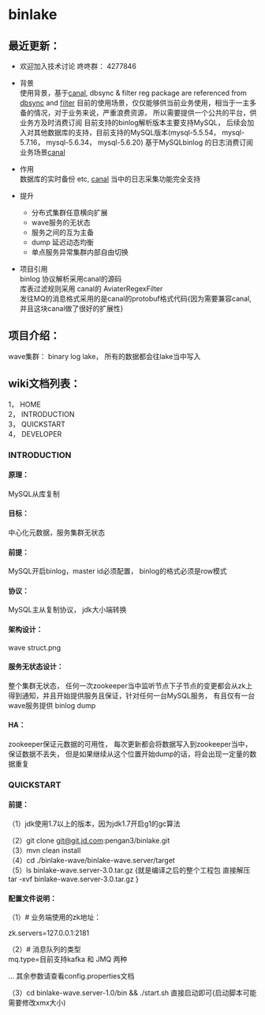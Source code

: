 # binlake 

## 最近更新： 

* 欢迎加入技术讨论 咚咚群： 4277846

* 背景  
    使用背景，基于[canal](https://github.com/alibaba/canal), dbsync & filter reg package are referenced from [dbsync](https://github.com/alibaba/canal/tree/master/dbsync) and [filter](https://github.com/alibaba/canal/tree/master/filter)
    目前的使用场景，仅仅能够供当前业务使用，相当于一主多备的情况，对于业务来说，严重浪费资源， 所以需要提供一个公共的平台，供业务方及时消费订阅
    目前支持的binlog解析版本主要支持MySQL， 后续会加入对其他数据库的支持，目前支持的MySQL版本(mysql-5.5.54， mysql-5.7.16， mysql-5.6.34， mysql-5.6.20)
    基于MySQLbinlog 的日志消费订阅业务场景[canal](https://github.com/alibaba/canal) 

* 作用  
    数据库的实时备份 etc, [canal](https://github.com/alibaba/canal) 当中的日志采集功能完全支持

* 提升  
    * 分布式集群任意横向扩展
	* wave服务的无状态
	* 服务之间的互为主备
	* dump 延迟动态均衡
	* 单点服务异常集群内部自由切换

* 项目引用  
    binlog 协议解析采用canal的源码  
    库表过滤规则采用 canal的 AviaterRegexFilter  
    发往MQ的消息格式采用的是canal的protobuf格式代码{因为需要兼容canal, 并且这块canal做了很好的扩展性}  

## 项目介绍：

wave集群： binary log lake， 所有的数据都会往lake当中写入

## wiki文档列表： 

1， HOME  
2， INTRODUCTION  
3， QUICKSTART  
4， DEVELOPER  


### INTRODUCTION

#### 原理： 
MySQL从库复制  

#### 目标：  
中心化元数据，服务集群无状态  

#### 前提：  
MySQL开启binlog，master id必须配置， binlog的格式必须是row模式  

#### 协议：  
MySQL主从复制协议， jdk大小端转换  

#### 架构设计：  

wave struct.png


#### 服务无状态设计：    
整个集群无状态， 任何一次zookeeper当中监听节点下子节点的变更都会从zk上得到通知，并且开始提供服务且保证，针对任何一台MySQL服务， 有且仅有一台wave服务提供 binlog dump

#### HA：  
zookeeper保证元数据的可用性， 每次更新都会将数据写入到zookeeper当中，保证数据不丢失， 但是如果继续从这个位置开始dump的话，将会出现一定量的数据重复


### QUICKSTART

#### 前提： 
（1）jdk使用1.7以上的版本，因为jdk1.7开启g1的gc算法  

（2）git clone git@git.jd.com:pengan3/binlake.git  
（3）mvn clean install   
（4）cd ./binlake-wave/binlake-wave.server/target  
（5）ls binlake-wave.server-3.0.tar.gz {就是编译之后的整个工程包 直接解压 tar -xvf binlake-wave.server-3.0.tar.gz }  

#### 配置文件说明：  
（1）\# 业务端使用的zk地址：   

zk.servers=127.0.0.1:2181  

（2）\# 消息队列的类型  
mq.type=目前支持kafka 和 JMQ 两种  

... 其余参数请查看config.properties文档

（3）cd binlake-wave.server-1.0/bin && ./start.sh 直接启动即可{启动脚本可能需要修改xmx大小)

